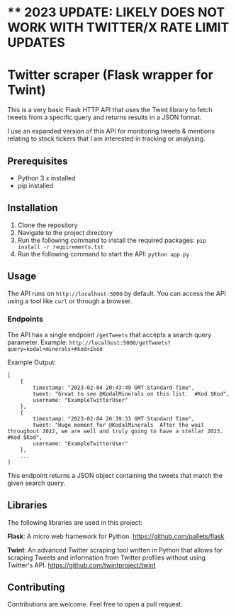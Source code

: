 # ** 2023 UPDATE: LIKELY DOES NOT WORK WITH TWITTER/X RATE LIMIT UPDATES

# Twitter scraper (Flask wrapper for Twint)

This is a very basic Flask HTTP API that uses the Twint library to fetch tweets from a specific query and returns results in a JSON format.

I use an expanded version of this API for monitoring tweets & mentions relating to stock tickers that I am interested in tracking or analysing.

## Prerequisites
- Python 3.x installed
- pip installed

## Installation
1. Clone the repository
2. Navigate to the project directory
3. Run the following command to install the required packages:
```pip install -r requirements.txt```
4. Run the following command to start the API:
```python app.py```

## Usage
The API runs on `http://localhost:5000` by default. You can access the API using a tool like `curl` or through a browser.

### Endpoints
The API has a single endpoint `/getTweets` that accepts a search query parameter.
Example:
```http://localhost:5000/getTweets?query=kodal+minerals+#kod+£kod```

Example Output:
```
[
    {
        timestamp: "2023-02-04 20:43:49 GMT Standard Time",
        tweet: "Great to see @KodalMinerals on this list.  #Kod $Kod",
        username: "ExampleTwitterUser"
    },
    {
        timestamp: "2023-02-04 20:39:33 GMT Standard Time",
        tweet: "Huge moment for @KodalMinerals  After the wait throughout 2022, we are well and truly going to have a stellar 2023.  #Kod $Kod",
        username: "ExampleTwitterUser"
    },
    ...
]
```

This endpoint returns a JSON object containing the tweets that match the given search query.

## Libraries
The following libraries are used in this project:

<b>Flask</b>: A micro web framework for Python. https://github.com/pallets/flask

<b>Twint</b>: An advanced Twitter scraping tool written in Python that allows for scraping Tweets and information from Twitter profiles without using Twitter's API. https://github.com/twintproject/twint

## Contributing
Contributions are welcome. Feel free to open a pull request.
